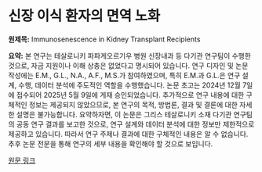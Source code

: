 # 신장 이식 환자의 면역 노화

**원제목:** Immunosenescence in Kidney Transplant Recipients

**요약:** 본 연구는 테살로니키 파파게오르기우 병원 신장내과 등 다기관 연구팀이 수행한 것으로,  자금 지원이나 이해 상충은 없었다고 명시되어 있습니다.  연구 디자인 및 논문 작성에는 E.M., G.L., N.A., A.F., M.S.가 참여하였으며, 특히 E.M.과 G.L.은 연구 설계, 수행, 데이터 분석에 주도적인 역할을 수행했습니다.  논문 초고는 2024년 12월 7일에 접수되어 2025년 5월 9일에 게재 승인되었습니다.  추가적으로 연구 내용에 대한 구체적인 정보는 제공되지 않았으므로, 본 연구의 목적, 방법론, 결과 및 결론에 대한 자세한 설명은 불가능합니다.  요약하자면, 이 논문은 그리스 테살로니키 소재 다기관 연구팀의 공동 연구 결과를 보고한 것으로, 연구 설계와 데이터 분석에 대한 정보만 제한적으로 제공하고 있습니다.  따라서 연구 주제나 결과에 대한 구체적인 내용은 알 수 없습니다.  추후 논문 전문을 통해 연구의 세부 내용을 확인해야 할 것으로 보입니다.

[원문 링크](https://journals.lww.com/transplantjournal/fulltext/9900/immunosenescence_in_kidney_transplant_recipients.1139.aspx)
